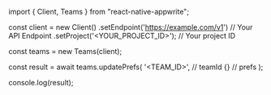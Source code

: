 import { Client, Teams } from "react-native-appwrite";

const client = new Client()
    .setEndpoint('https://example.com/v1') // Your API Endpoint
    .setProject('<YOUR_PROJECT_ID>'); // Your project ID

const teams = new Teams(client);

const result = await teams.updatePrefs(
    '<TEAM_ID>', // teamId
    {} // prefs
);

console.log(result);
